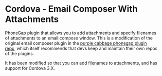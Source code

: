 Cordova - Email Composer With Attachments
====================================

PhoneGap plugin that allows you to add attachments and specify filenames of attachments to an email compose window. This is a modification of the original email composer plugin in the [purple cabbage phonegap plugin repo](https://github.com/purplecabbage/phonegap-plugins), which itself recommends that devs keep and maintain their own repos of the plugins. 

It has been modified so that you can add filenames to attachments, and has support for Cordova 3.X.
